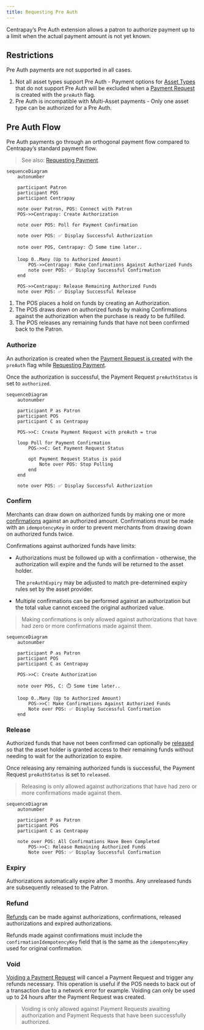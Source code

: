 ```yaml
---
title: Requesting Pre Auth
---
```


Centrapay’s Pre Auth extension allows a patron to authorize payment up to a limit when the actual payment amount is not yet known.

## Restrictions

Pre Auth payments are not supported in all cases.

1. Not all asset types support Pre Auth - Payment options for [Asset Types](https://docs.centrapay.com/api/asset-types) that do not support Pre Auth will be excluded when a [Payment Request](https://docs.centrapay.com/api/payment-requests#payment-request) is created with the `preAuth` flag.
2. Pre Auth is incompatible with Multi-Asset payments - Only one asset type can be authorized for a Pre Auth.

## Pre Auth Flow

Pre Auth payments go through an orthogonal payment flow compared to Centrapay’s standard payment flow.

> See also: [Requesting Payment](/guides/requesting-payment).

```mermaid
sequenceDiagram
	autonumber

	participant Patron
	participant POS
	participant Centrapay

	note over Patron, POS: Connect with Patron
	POS->>Centrapay: Create Authorization

	note over POS: Poll for Payment Confirmation

	note over POS: ✅ Display Successful Authorization

	note over POS, Centrapay: ⏱️ Some time later..

	loop 0..Many (Up to Authorized Amount)
		POS->>Centrapay: Make Confirmations Against Authorized Funds
		note over POS: ✅ Display Successful Confirmation
	end

	POS->>Centrapay: Release Remaining Authorized Funds
	note over POS: ✅ Display Successful Release
```

1. The POS places a hold on funds by creating an Authorization.
2. The POS draws down on authorized funds by making Confirmations against the authorization when the purchase is ready to be fulfilled.
3. The POS releases any remaining funds that have not been confirmed back to the Patron.

### Authorize

An authorization is created when the [Payment Request is created](https://docs.centrapay.com/api/payment-requests#create-a-payment-request) with the `preAuth` flag while [Requesting Payment](/guides/requesting-payment).

Once the authorization is successful, the Payment Request `preAuthStatus` is set to `authorized`.

```mermaid
sequenceDiagram
	autonumber

	participant P as Patron
	participant POS
	participant C as Centrapay

	POS->>C: Create Payment Request with preAuth = true

	loop Poll for Payment Confirmation
		POS->>C: Get Payment Request Status

		opt Payment Request Status is paid
			Note over POS: Stop Polling
		end
	end

	note over POS: ✅ Display Successful Authorization
```

### Confirm

Merchants can draw down on authorized funds by making one or more [confirmations](https://docs.centrapay.com/api/payment-requests#make-a-confirmation-against-a-pre-auth-payment-request-experimental) against an authorized amount. Confirmations must be made with an `idempotencyKey` in order to prevent merchants from drawing down on authorized funds twice.

Confirmations against authorized funds have limits:

- Authorizations must be followed up with a confirmation - otherwise, the authorization will expire and the funds will be returned to the asset holder.

    The `preAuthExpiry` may be adjusted to match pre-determined expiry rules set by the asset provider.

- Multiple confirmations can be performed against an authorization but the total value cannot exceed the original authorized value.

> Making confirmations is only allowed against authorizations that have had zero or more confirmations made against them.

```mermaid
sequenceDiagram
	autonumber

	participant P as Patron
	participant POS
	participant C as Centrapay

	POS->>C: Create Authorization

	note over POS, C: ⏱️ Some time later..

	loop 0..Many (Up to Authorized Amount)
		POS->>C: Make Confirmations Against Authorized Funds
		Note over POS: ✅ Display Successful Confirmation
	end
```

### Release

Authorized funds that have not been confirmed can optionally be [released](https://docs.centrapay.com/api/payment-requests#release-funds-held-for-a-pre-auth-payment-request-experimental) so that the asset holder is granted access to their remaining funds without needing to wait for the authorization to expire.

Once releasing any remaining authorized funds is successful, the Payment Request `preAuthStatus` is set to `released`.

> Releasing is only allowed against authorizations that have had zero or more confirmations made against them.

```mermaid
sequenceDiagram
	autonumber

	participant P as Patron
	participant POS
	participant C as Centrapay

	note over POS: All Confirmations Have Been Completed
		POS->>C: Release Remaining Authorized Funds
		Note over POS: ✅ Display Successful Confirmation
```

### Expiry

Authorizations automatically expire after 3 months. Any unreleased funds are subsequently released to the Patron.

### Refund

[Refunds](/guides/initiating-refunds) can be made against authorizations, confirmations, released authorizations and expired authorizations.

Refunds made against confirmations must include the `confirmationIdempotencyKey` field that is the same as the `idempotencyKey` used for original confirmation.

### Void

[Voiding a Payment Request](https://docs.centrapay.com/api/payment-requests#void-a-payment-request-experimental) will cancel a Payment Request and trigger any refunds necessary. This operation is useful if the POS needs to back out of a transaction due to a network error for example. Voiding can only be used up to 24 hours after the Payment Request was created.

> Voiding is only allowed against Payment Requests awaiting authorization and Payment Requests that have been successfully authorized.
